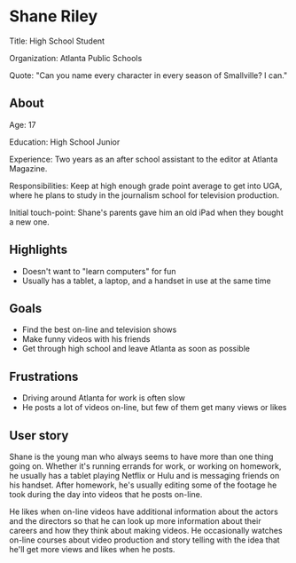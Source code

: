 
# Shane Riley

Title: High School Student

Organization: Atlanta Public Schools

Quote: "Can you name every character in every season of Smallville? I can."

## About

Age: 17

Education: High School Junior

Experience: Two years as an after school assistant to the editor at Atlanta Magazine.

Responsibilities: Keep at high enough grade point average to get into UGA, where he plans to study in the journalism school for television production. 

Initial touch-point: Shane's parents gave him an old iPad when they bought a new one. 

## Highlights

- Doesn't want to "learn computers" for fun
- Usually has a tablet, a laptop, and a handset in use at the same time

## Goals

- Find the best on-line and television shows
- Make funny videos with his friends
- Get through high school and leave Atlanta as soon as possible

## Frustrations

- Driving around Atlanta for work is often slow
- He posts a lot of videos on-line, but few of them get many views or likes

## User story

Shane is the young man who always seems to have more than one thing going on. Whether it's running errands for work, or working on homework, he usually has a tablet playing Netflix or Hulu and is messaging friends on his handset. After homework, he's usually editing some of the footage he took during the day into videos that he posts on-line.

He likes when on-line videos have additional information about the actors and the directors so that he can look up more information about their careers and how they think about making videos. He occasionally watches on-line courses about video production and story telling with the idea that he'll get more views and likes when he posts.

